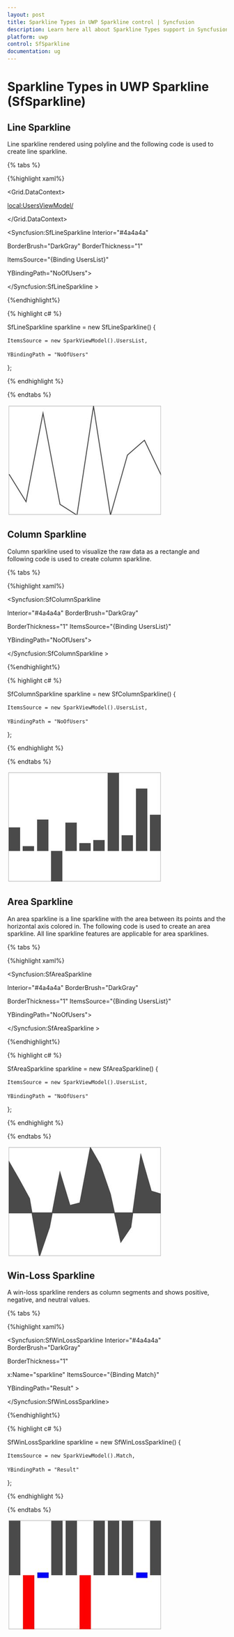 ```yaml
---
layout: post
title: Sparkline Types in UWP Sparkline control | Syncfusion
description: Learn here all about Sparkline Types support in Syncfusion UWP Sparkline (SfSparkline) control and more.
platform: uwp
control: SfSparkline
documentation: ug
---
```

# Sparkline Types in UWP Sparkline (SfSparkline)

## Line Sparkline

Line sparkline rendered using polyline and the following code is used to create line sparkline.

{% tabs %}

{%highlight xaml%}

<Grid.DataContext>

<local:UsersViewModel/>

</Grid.DataContext>

<Syncfusion:SfLineSparkline Interior="#4a4a4a"  

BorderBrush="DarkGray" BorderThickness="1"                 

ItemsSource="{Binding UsersList}" 

YBindingPath="NoOfUsers">

</Syncfusion:SfLineSparkline >

{%endhighlight%}

{% highlight c# %}

SfLineSparkline sparkline = new SfLineSparkline()
{

	ItemsSource = new SparkViewModel().UsersList,

	YBindingPath = "NoOfUsers"

};

{% endhighlight %}

{% endtabs %}

![Line Sparkline](Sparkline-Types_images/SparklineTypes_img1.jpeg)


## Column Sparkline

Column sparkline used to visualize the raw data as a rectangle and following code is used to create column sparkline.

{% tabs %}

{%highlight xaml%}

<Syncfusion:SfColumnSparkline 
	
Interior="#4a4a4a" BorderBrush="DarkGray"    

BorderThickness="1" ItemsSource="{Binding UsersList}" 

YBindingPath="NoOfUsers">

</Syncfusion:SfColumnSparkline >

{%endhighlight%}

{% highlight c# %}

SfColumnSparkline sparkline = new SfColumnSparkline()
{

	ItemsSource = new SparkViewModel().UsersList,

	YBindingPath = "NoOfUsers"

};

{% endhighlight %}

{% endtabs %}

![Column Sparkline](Sparkline-Types_images/SparklineTypes_img2.jpeg)


## Area Sparkline

An area sparkline is a line sparkline with the area between its points and the horizontal axis colored in. The following code is used to create an area sparkline. All line sparkline features are applicable for area sparklines.

{% tabs %}

{%highlight xaml%}

<Syncfusion:SfAreaSparkline  

Interior="#4a4a4a" BorderBrush="DarkGray"     

BorderThickness="1" ItemsSource="{Binding UsersList}"   

YBindingPath="NoOfUsers">

</Syncfusion:SfAreaSparkline >

{%endhighlight%}

{% highlight c# %}

SfAreaSparkline sparkline = new SfAreaSparkline()
{

	ItemsSource = new SparkViewModel().UsersList,

	YBindingPath = "NoOfUsers"

};

{% endhighlight %}

{% endtabs %}

![Area Sparkline](Sparkline-Types_images/SparklineTypes_img3.jpeg)


## Win-Loss Sparkline

A win-loss sparkline renders as column segments and shows positive, negative, and neutral values.

{% tabs %}

{%highlight xaml%}

<Syncfusion:SfWinLossSparkline Interior="#4a4a4a" BorderBrush="DarkGray"    

BorderThickness="1" 

x:Name="sparkline" ItemsSource="{Binding Match}"   

YBindingPath="Result" >

</Syncfusion:SfWinLossSparkline>

{%endhighlight%}

{% highlight c# %}

SfWinLossSparkline sparkline = new SfWinLossSparkline()
{

	ItemsSource = new SparkViewModel().Match,

	YBindingPath = "Result"

};

{% endhighlight %}

{% endtabs %}

![WinLoss Sparkline](Sparkline-Types_images/SparklineTypes_img4.jpeg)
